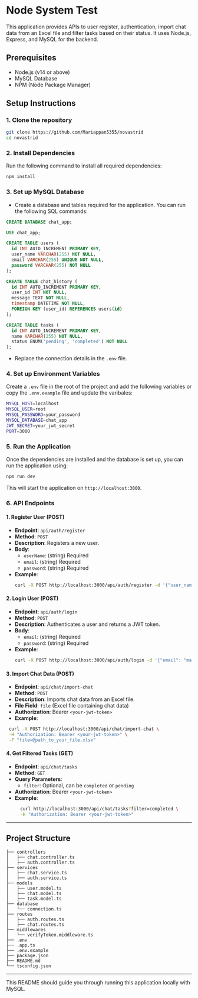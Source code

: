 
# **Node System Test**

This application provides APIs to user register, authentication, import chat data from an Excel file and filter tasks based on their status. It uses Node.js, Express, and MySQL for the backend.

## **Prerequisites**

- Node.js (v14 or above)
- MySQL Database
- NPM (Node Package Manager)

## **Setup Instructions**

### **1. Clone the repository**

```bash
git clone https://github.com/Mariappan5355/novastrid
cd novastrid
```

### **2. Install Dependencies**

Run the following command to install all required dependencies:

```bash
npm install
```

### **3. Set up MySQL Database**


  
- Create a database and tables required for the application. You can run the following SQL commands:

```sql
CREATE DATABASE chat_app;

USE chat_app;

CREATE TABLE users (
  id INT AUTO_INCREMENT PRIMARY KEY,
  user_name VARCHAR(255) NOT NULL,
  email VARCHAR(255) UNIQUE NOT NULL,
  password VARCHAR(255) NOT NULL
);

CREATE TABLE chat_history (
  id INT AUTO_INCREMENT PRIMARY KEY,
  user_id INT NOT NULL,
  message TEXT NOT NULL,
  timestamp DATETIME NOT NULL,
  FOREIGN KEY (user_id) REFERENCES users(id)
);

CREATE TABLE tasks (
  id INT AUTO_INCREMENT PRIMARY KEY,
  name VARCHAR(255) NOT NULL,
  status ENUM('pending', 'completed') NOT NULL
);
```

- Replace the connection details in the `.env` file.

### **4. Set up Environment Variables**

Create a `.env` file in the root of the project and add the following variables or copy the `.env.example` file and update the varibales:

```bash
MYSQL_HOST=localhost
MYSQL_USER=root
MYSQL_PASSWORD=your_password
MYSQL_DATABASE=chat_app
JWT_SECRET=your_jwt_secret
PORT=3000
```

### **5. Run the Application**

Once the dependencies are installed and the database is set up, you can run the application using:

```bash
npm run dev
```

This will start the application on `http://localhost:3000`.

### **6. API Endpoints**

#### **1. Register User (POST)**
- **Endpoint**: `api/auth/register`
- **Method**: `POST`
- **Description**: Registers a new user.
- **Body**:
  - `userName`: (string) Required
  - `email`: (string) Required
  - `password`: (string) Required
- **Example**:
  ```bash
  curl -X POST http://localhost:3000/api/auth/register -d '{"user_name": "maari", "email": "mari@example.com", "password": "password123"}' -H "Content-Type: application/json"
  ```

#### **2. Login User (POST)**
- **Endpoint**: `api/auth/login`
- **Method**: `POST`
- **Description**: Authenticates a user and returns a JWT token.
- **Body**:
  - `email`: (string) Required
  - `password`: (string) Required
- **Example**:
  ```bash
  curl -X POST http://localhost:3000/api/auth/login -d '{"email": "mari@example.com", "password": "password123"}' -H "Content-Type: application/json"
  ```

#### **3. Import Chat Data (POST)**
- **Endpoint**: `api/chat/import-chat`
- **Method**: `POST`
- **Description**: Imports chat data from an Excel file.
- **File Field**: `file` (Excel file containing chat data)
- **Authorization**: Bearer `<your-jwt-token>`
- **Example**:
 ```bash
  curl -X POST http://localhost:3000/api/chat/import-chat \
  -H "Authorization: Bearer <your-jwt-token>" \
  -F "file=@path_to_your_file.xlsx"
  ```

#### **4. Get Filtered Tasks (GET)**
- **Endpoint**: `api/chat/tasks`
- **Method**: `GET`
- **Query Parameters**:
  - `filter`: Optional, can be `completed` or `pending`
- **Authorization**: Bearer `<your-jwt-token>`
- **Example**:
  ```bash
    curl http://localhost:3000/api/chat/tasks?filter=completed \
    -H "Authorization: Bearer <your-jwt-token>"
  ```


---

## **Project Structure**

```
├── controllers
│   ├── chat.controller.ts
│   ├── auth.controller.ts
├── services
│   ├── chat.service.ts
│   ├── auth.service.ts
├── models
│   ├── user.model.ts
│   ├── chat.model.ts
│   ├── task.model.ts
├── database
│   └── connection.ts
├── routes
│   ├── auth.routes.ts
│   ├── chat.routes.ts
├── middlewares
│   └── verifyToken.middleware.ts
├── .env
├── .app.ts
├── .env.example
├── package.json
├── README.md
└── tsconfig.json
```

----

This README should guide you through running this application locally with MySQL. 

